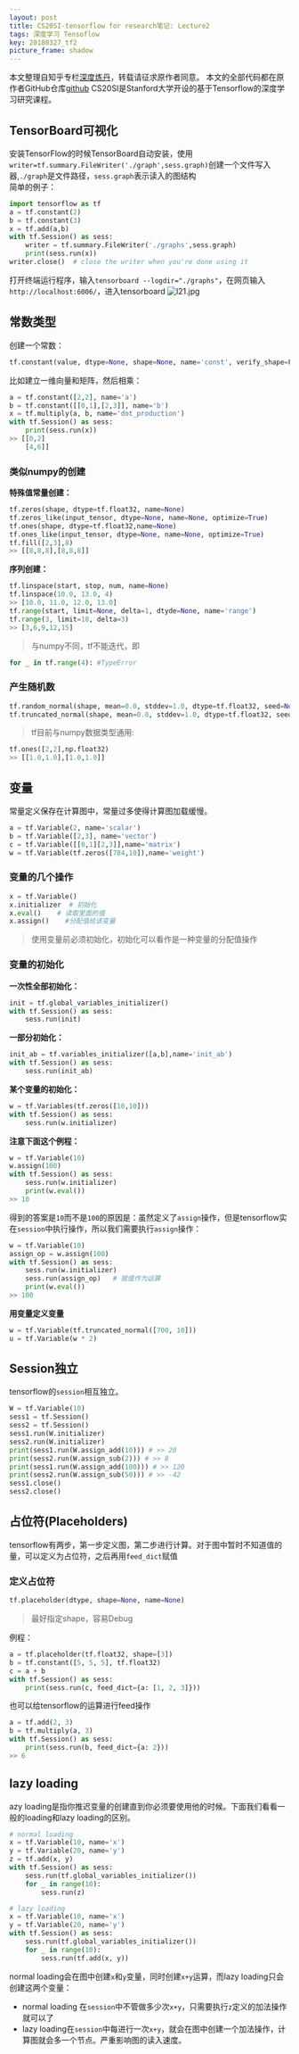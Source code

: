 ```yaml
---
layout: post
title: CS20SI-tensorflow for research笔记: Lecture2
tags: 深度学习 Tensoflow
key: 20180327_tf2
picture_frame: shadow
---
```

本文整理自知乎专栏[深度炼丹](https://zhuanlan.zhihu.com/c_94953554)，转载请征求原作者同意。
本文的全部代码都在原作者GitHub仓库[github](http://link.zhihu.com/?target=https%3A//github.com/SherlockLiao/tensorflow-beginner/tree/master/lab)
CS20SI是Stanford大学开设的基于Tensorflow的深度学习研究课程。
## TensorBoard可视化
安装TensorFlow的时候TensorBoard自动安装，使用`writer=tf.summary.FileWriter('./graph',sess.graph)`创建一个文件写入器,`./graph`是文件路径，`sess.graph`表示读入的图结构  
简单的例子：
```python
import tensorflow as tf
a = tf.constant(2)
b = tf.constant(3)
x = tf.add(a,b)
with tf.Session() as sess:
    writer = tf.summary.FileWriter('./graphs',sess.graph)
    print(sess.run(x))
writer.close()  # close the writer when you're done using it
```
打开终端运行程序，输入`tensorboard --logdir="./graphs"`，在网页输入`http://localhost:6006/`，进入tensorboard
![l21.jpg](https://i.loli.net/2018/03/26/5ab8e89eccd5b.jpg)
## 常数类型
创建一个常数：
```python
tf.constant(value, dtype=None, shape=None, name='const', verify_shape=False)
```
比如建立一维向量和矩阵，然后相乘：
```python
a = tf.constant([2,2], name='a')
b = tf.constant([[0,1],[2,3]], name='b')
x = tf.multiply(a, b, name='dot_production')
with tf.Session() as sess:
    print(sess.run(x))
>> [[0,2]
    [4,6]]
```
### 类似numpy的创建
**特殊值常量创建：**
```python
tf.zeros(shape, dtype=tf.float32, name=None)
tf.zeros_like(input_tensor, dtype=None, name=None, optimize=True)
tf.ones(shape, dtype=tf.float32,name=None)
tf.ones_like(input_tensor, dtype=None, name=None, optimize=True)
tf.fill([2,3],8)
>> [[8,8,8],[8,8,8]]
```
**序列创建：**
```python
tf.linspace(start, stop, num, name=None)
tf.linspace(10.0, 13.0, 4)
>> [10.0, 11.0, 12.0, 13.0]
tf.range(start, limit=None, delta=1, dtyde=None, name='range')
tf.range(3, limit=18, delta=3)
>> [3,6,9,12,15]
```
>与numpy不同，tf不能迭代，即
```python
for _ in tf.range(4): #TypeError
```

### 产生随机数
```python
tf.random_normal(shape, mean=0.0, stddev=1.0, dtype=tf.float32, seed=None, name=None)
tf.truncated_normal(shape, mean=0.0, stddev=1.0, dtype=tf.float32, seed=None, name=None)

```
>tf目前与numpy数据类型通用:
```python
tf.ones([2,2],np.float32)
>> [[1.0,1.0],[1.0,1.0]]
```

## 变量
常量定义保存在计算图中，常量过多使得计算图加载缓慢。
```python
a = tf.Variable(2, name='scalar')
b = tf.Variable([2,3], name='vector')
c = tf.Variable([[0,1][2,3]],name='matrix')
w = tf.Variable(tf.zeros([784,10]),name='weight')
```
### 变量的几个操作
```python
x = tf.Variable()
x.initializer  # 初始化
x.eval()    # 读取里面的值
x.assign()    #分配值给该变量
```
>使用变量前必须初始化，初始化可以看作是一种变量的分配值操作

### 变量的初始化
**一次性全部初始化：**
```python
init = tf.global_variables_initializer()
with tf.Session() as sess:
    sess.run(init)
```
**一部分初始化：**
```python
init_ab = tf.variables_initializer([a,b],name='init_ab')
with tf.Session() as sess:
    sess.run(init_ab)
```
**某个变量的初始化：**
```python
w = tf.Variables(tf.zeros([10,10]))
with tf.Session() as sess:
    sess.run(w.initializer)
```
**注意下面这个例程：**
```python
w = tf.Variable(10)
w.assign(100)
with tf.Session() as sess:
    sess.run(w.initializer)
    print(w.eval())
>> 10
```
得到的答案是`10`而不是`100`的原因是：虽然定义了`assign`操作，但是tensorflow实在`session`中执行操作，所以我们需要执行`assign`操作：
```python
w = tf.Variable(10)
assign_op = w.assign(100)
with tf.Session() as sess:
    sess.run(w.initializer)
    sess.run(assign_op)   # 赋值作为运算
    print(w.eval())
>> 100
```
**用变量定义变量**
```python
w = tf.Variable(tf.truncated_normal([700, 10]))
u = tf.Variable(w * 2)
```
## Session独立
tensorflow的`session`相互独立。
```python
W = tf.Variable(10)
sess1 = tf.Session()
sess2 = tf.Session()
sess1.run(W.initializer)
sess2.run(W.initializer)
print(sess1.run(W.assign_add(10))) # >> 20
print(sess2.run(W.assign_sub(2))) # >> 8
print(sess1.run(W.assign_add(100))) # >> 120
print(sess2.run(W.assign_sub(50))) # >> -42
sess1.close()
sess2.close()
```
## 占位符(Placeholders)
tensorflow有两步，第一步定义图，第二步进行计算。对于图中暂时不知道值的量，可以定义为占位符，之后再用`feed_dict`赋值
### 定义占位符
```python
tf.placeholder(dtype, shape=None, name=None)
```
>最好指定shape，容易Debug

例程：
```python
a = tf.placeholder(tf.float32, shape=[3])
b = tf.constant([5, 5, 5], tf.float32)
c = a + b
with tf.Session() as sess:
    print(sess.run(c, feed_dict={a: [1, 2, 3]}))
```
也可以给tensorflow的运算进行feed操作
```python
a = tf.add(2, 3)
b = tf.multiply(a, 3)
with tf.Session() as sess:
    print(sess.run(b, feed_dict={a: 2}))
>> 6
```

## lazy loading
azy loading是指你推迟变量的创建直到你必须要使用他的时候。下面我们看看一般的loading和lazy loading的区别。
```python
# normal loading
x = tf.Variable(10, name='x')
y = tf.Variable(20, name='y')
z = tf.add(x, y)
with tf.Session() as sess:
    sess.run(tf.global_variables_initializer())
    for _ in range(10):
        sess.run(z)

# lazy loading
x = tf.Variable(10, name='x')
y = tf.Variable(20, name='y')
with tf.Session() as sess:
    sess.run(tf.global_variables_initializer())
    for _ in range(10):
        sess.run(tf.add(x, y))
```
normal loading会在图中创建`x`和`y`变量，同时创建`x+y`运算，而lazy loading只会创建这两个变量：
- normal loading 在`session`中不管做多少次`x+y`，只需要执行`z`定义的加法操作就可以了
- lazy loading在`session`中每进行一次`x+y`，就会在图中创建一个加法操作，计算图就会多一个节点。严重影响图的读入速度。
